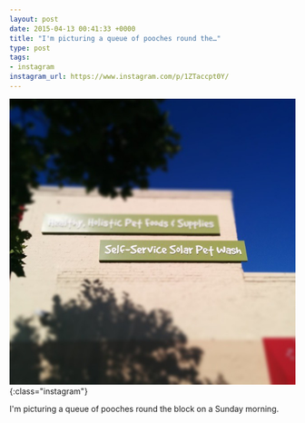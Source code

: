 ```yaml
---
layout: post
date: 2015-04-13 00:41:33 +0000
title: "I'm picturing a queue of pooches round the…"
type: post
tags:
- instagram
instagram_url: https://www.instagram.com/p/1ZTaccpt0Y/
---
```


![Instagram - 1ZTaccpt0Y](/assets/1ZTaccpt0Y.jpg){:class="instagram"}

I'm picturing a queue of pooches round the block on a Sunday morning.
